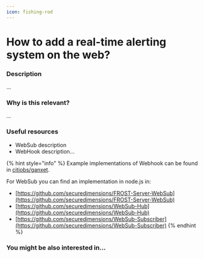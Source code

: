 ```yaml
---
icon: fishing-rod
---
```


# How to add a real-time alerting system on the web?

### Description

...

### Why is this relevant?

...

### Useful resources

* WebSub description
* WebHook description...

{% hint style="info" %}
Example implementations of Webhook can be found in [citiobs/ganxet](https://github.com/grumets/ganxet).

For WebSub you can find an implementation in node.js in:

* [https://github.com/securedimensions/FROST-Server-WebSub](https://github.com/securedimensions/FROST-Server-WebSub)
* [https://github.com/securedimensions/WebSub-Hub](https://github.com/securedimensions/WebSub-Hub)
* [https://github.com/securedimensions/WebSub-Subscriber](https://github.com/securedimensions/WebSub-Subscriber)
{% endhint %}

### You might be also interested in...



